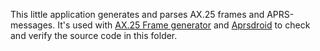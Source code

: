 
This little application generates and parses AX.25 frames and APRS-messages.  It's used with [AX.25 Frame generator](https://notblackmagic.com/bitsnpieces/ax.25/) and [Aprsdroid](https://aprsdroid.org/) to check and verify the source code in this folder.
